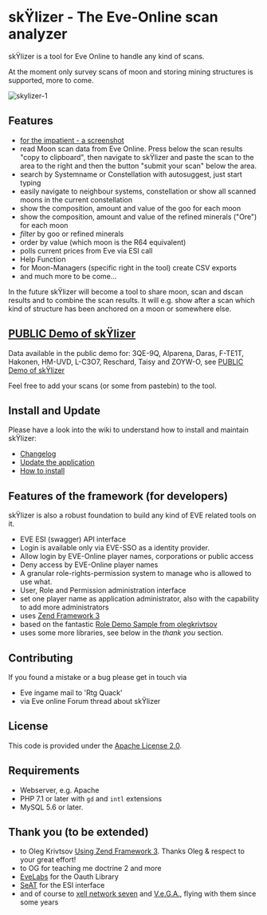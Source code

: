 # skŸlizer - The Eve-Online scan analyzer

skŸlizer is a tool for Eve Online to handle any kind of scans. 

At the moment only survey scans of moon and storing mining structures is supported, more to come.

![skylizer-1](./wiki/img/skylizer_1.jpg)

## Features

* [for the impatient - a screenshot](https://raw.githubusercontent.com/chrRtg/eve-skylizer/master/public/img/skylizer_screenshot_1.jpg)
* read Moon scan data from Eve Online. Press below the scan results "copy to clipboard", then navigate to skŸlizer and paste the scan to the area to the right and then the button "submit your scan" below the area.
* search by Systemname or Constellation with autosuggest, just start typing
* easily navigate to neighbour systems, constellation or show all scanned moons in the current constellation
* show the composition, amount and value of the goo for each moon
* show the composition, amount and value of the refined minerals ("Ore") for each moon
* *filter* by goo or refined minerals
* order by value (which moon is the R64 equivalent)
* polls current prices from Eve via ESI call
* Help Function
* for Moon-Managers (specific right in the tool) create CSV exports
* and much more to be come...

In the future skŸlizer will become a tool to share moon, scan and dscan results and to combine the scan results. It will e.g. show after a scan which kind of structure has been anchored on a moon or somewhere else.

## [PUBLIC Demo of skŸlizer](https://skylizer.eve-tools.info)

Data available in the public demo for: 3QE-9Q, Alparena, Daras, F-TE1T, Hakonen, HM-UVD, L-C3O7, Reschard, Taisy and ZOYW-O, see [PUBLIC Demo of skŸlizer](https://skylizer.eve-tools.info)

Feel free to add your scans (or some from pastebin) to the tool. 

## Install and Update

Please have a look into the wiki to understand how to install and maintain skŸlizer:

* [Changelog](/wiki/Changelog)
* [Update the application](/wiki/Updates)
* [How to install](/wiki/Install)

## Features of the framework (for developers)

skŸlizer is also a robust foundation to build any kind of EVE related tools on it. 

- EVE ESI (swagger) API interface
- Login is available only via EVE-SSO as a identity provider. 
- Allow login by EVE-Online player names, corporations or public access
- Deny access by EVE-Online player names 
- A granular role-rights-permission system to manage who is allowed to use what.
- User, Role and Permission administration interface
- set one player name as application administrator, also with the capability to add more administrators
- uses [Zend Framework 3](https://github.com/zendframework/zendframework)
- based on the fantastic [Role Demo Sample from olegkrivtsov](https://github.com/olegkrivtsov/using-zf3-book-samples/tree/master/roledemo)
- uses some more libraries, see below in the *thank you* section.

## Contributing

If you found a mistake or a bug please get in touch via 
* Eve ingame mail to 'Rtg Quack'
* via Eve online Forum thread about skŸlizer

## License

This code is provided under the [Apache License 2.0](https://choosealicense.com/licenses/apache-2.0/). 

## Requirements

- Webserver, e.g. Apache
- PHP 7.1 or later with `gd` and `intl` extensions
- MySQL 5.6 or later.

## Thank you (to be extended)

* to Oleg Krivtsov [Using Zend Framework 3](https://github.com/olegkrivtsov/using-zend-framework-3-book). Thanks Oleg & respect to your great effort!
* to OG for teaching me doctrine 2 and more
* [EveLabs](https://github.com/EvELabs/oauth2-eveonline) for the  Oauth Library
* [SeAT](https://github.com/eveseat/eseye) for the ESI interface
* and of course to [xell network seven](http://evemaps.dotlan.net/corp/xell_network_seven) and [V.e.G.A.](http://evemaps.dotlan.net/alliance/V.e.G.A.), flying with them since some years

